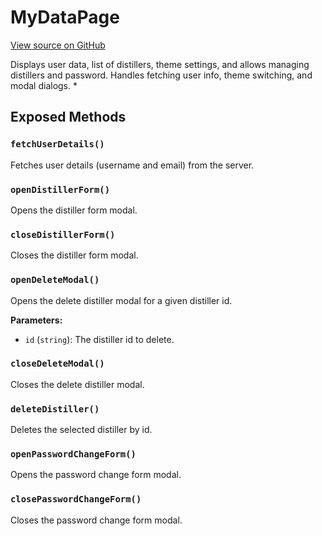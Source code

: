 # MyDataPage

[View source on GitHub](https://github.com/DestillApp/main/blob/main/frontend/src/pages/my-account/MyDataPage.vue)

Displays user data, list of distillers, theme settings, and allows managing distillers and password. Handles fetching user info, theme switching, and modal dialogs.
 *

## Exposed Methods

### `fetchUserDetails()`
Fetches user details (username and email) from the server.

### `openDistillerForm()`
Opens the distiller form modal.

### `closeDistillerForm()`
Closes the distiller form modal.

### `openDeleteModal()`
Opens the delete distiller modal for a given distiller id.

**Parameters:**
- `id` (`string`): The distiller id to delete.

### `closeDeleteModal()`
Closes the delete distiller modal.

### `deleteDistiller()`
Deletes the selected distiller by id.

### `openPasswordChangeForm()`
Opens the password change form modal.

### `closePasswordChangeForm()`
Closes the password change form modal.

